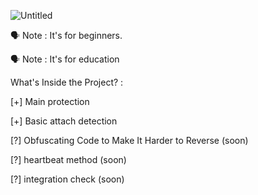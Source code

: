 ![Untitled](https://user-images.githubusercontent.com/47688719/216185821-bf5ff43b-014e-413e-95b4-ce16c573a1e0.png)

🗣 Note : It's for beginners.

🗣 Note : It's for education

What's Inside the Project? :

[+] Main protection

[+] Basic attach detection

[?] Obfuscating Code to Make It Harder to Reverse (soon)

[?] heartbeat method (soon)

[?] integration check (soon)
